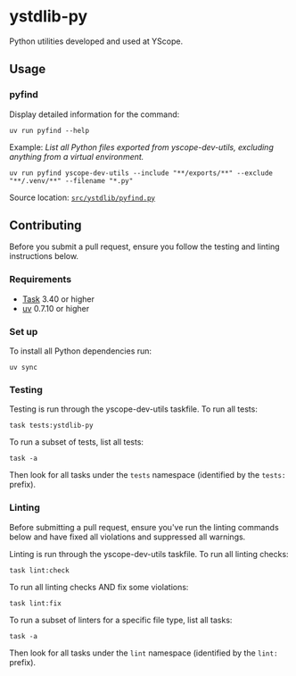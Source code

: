 # ystdlib-py

Python utilities developed and used at YScope.

## Usage

### pyfind

Display detailed information for the command:

```shell
uv run pyfind --help
```

Example: *List all Python files exported from yscope-dev-utils, excluding anything from a virtual
environment.*

```shell
uv run pyfind yscope-dev-utils --include "**/exports/**" --exclude "**/.venv/**" --filename "*.py"
```

Source location: [`src/ystdlib/pyfind.py`](src/ystdlib/pyfind.py)

## Contributing

Before you submit a pull request, ensure you follow the testing and linting instructions below.

### Requirements

* [Task] 3.40 or higher
* [uv] 0.7.10 or higher

### Set up

To install all Python dependencies run:

```shell
uv sync
```

### Testing

Testing is run through the yscope-dev-utils taskfile. To run all tests:

```shell
task tests:ystdlib-py
```

To run a subset of tests, list all tests:

```shell
task -a
```

Then look for all tasks under the `tests` namespace (identified by the `tests:` prefix).

### Linting

Before submitting a pull request, ensure you've run the linting commands below and have fixed all
violations and suppressed all warnings.

Linting is run through the yscope-dev-utils taskfile. To run all linting checks:

```shell
task lint:check
```

To run all linting checks AND fix some violations:

```shell
task lint:fix
```

To run a subset of linters for a specific file type, list all tasks:

```shell
task -a
```

Then look for all tasks under the `lint` namespace (identified by the `lint:` prefix).

[Task]: https://taskfile.dev
[uv]: https://docs.astral.sh/uv
